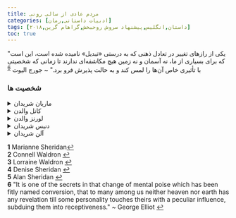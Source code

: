 ```yaml
---
title: مردم عادی از سالی رونی
categories: [ادبیات داستانی,رمان]
tags: [داستان,انگلیس,پیشنهاد سروش روحبخش,گراهام گرین,۲۰۱۸]
toc: true
---
```


"یکی از رازهای تغییر در تعادل ذهنی که به درستی «تبدیل» نامیده شده است، این است که برای بسیاری از ما، نه آسمان و نه زمین هیچ مکاشفه‌ای ندارند تا زمانی که شخصیتی با تأثیری خاص آن‌ها را لمس کند و به حالت پذیرش فرو برد." ~ جورج الیوت
<sup id="a6">[6](#f6)</sup>


### شخصیت ها
<details>
  <summary>ماریان شریدان</summary>
ماریان دختر باهوش، مستقل و گاهی منزوی است که در دوران مدرسه و دانشگاه دچار مشکلات عاطفی و اجتماعی می‌شود. او از یک خانواده‌ی مرفه می‌آید و رابطه‌ی پیچیده‌ای با مادر و برادرش دارد.<sup id="a1">[1](#f1)</sup>
</details>
<details>
  <summary>کانل والدن</summary>
  کانل پسری باهوش، حساس و محبوب است که با مادر مجردش زندگی می‌کند. او از یک خانواده‌ی متوسط و کارگری می‌آید. رابطه‌ی او با ماریان از دوران مدرسه شروع می‌شود و در طول رمان تغییرات زیادی می‌کند.<sup id="a2">[2](#f2)</sup>
</details>
<details>
  <summary>لورنز والدن</summary>
مادر کانل، که به عنوان خدمتکار در خانه‌ی ماریان کار می‌کند. او زنی مهربان و حامی کانل است و رابطه‌ی خوبی با او دارد.<sup id="a3">[3](#f3)</sup>
</details>
<details>
  <summary>دنیس شریدان</summary>
مادر ماریان، زنی سختگیر و سرد است که رابطه‌ی مشکل‌داری با ماریان دارد. او با مشکلاتی در ارتباط با تربیت فرزندانش روبه‌رو است.<sup id="a4">[4](#f4)</sup>
</details>
<details>
  <summary>آلن شریدان</summary>
برادر ماریان که رفتاری خشن و تحقیرآمیز با او دارد. رابطه‌ی او با ماریان یکی از منابع اصلی تنش در زندگی اوست.<sup id="a5">[5](#f5)</sup>
</details>


<b id="f1">1</b> <span class="footnote">Marianne Sheridan</span>[↩](#a1)
<br><b id="f2">2</b> <span class="footnote">Connell Waldron</span> [↩](#a2)
<br><b id="f3">3</b> <span class="footnote">Lorraine Waldron</span> [↩](#a3)
<br><b id="f4">4</b> <span class="footnote">Denise Sheridan</span> [↩](#a4)
<br><b id="f5">5</b> <span class="footnote">Alan Sheridan</span> [↩](#a5)
<br><b id="f6">6</b> <span class="footnote"> "It is one of the secrets in that change of mental poise which has been fitly named conversion, that to many among us neither heaven nor earth has any revelation till some personality touches theirs with a peculiar influence, subduing them into receptiveness." ~ George Elliot </span> [↩](#a6)